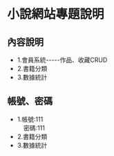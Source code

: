 <h1>小說網站專題說明</h1>
<h2>內容說明</h2>
<ul>
    <li>1.會員系統-----作品、收藏CRUD</li>
    <li>2.書籍分類</li>
    <li>3.數據統計</li>
</ul>
<h2>帳號、密碼</h2>
<ul>
    <li>1.帳號:111
    <br>
    &ensp;&ensp;密碼:111
    </li>
    <li>2.書籍分類</li>
    <li>3.數據統計</li>
</ul>


